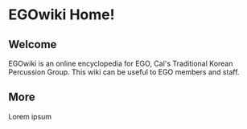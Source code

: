 # EGOwiki Home!


## Welcome

EGOwiki is an online encyclopedia for EGO, Cal's Traditional Korean Percussion Group. This wiki can be useful to EGO members and staff.

## More

Lorem ipsum